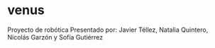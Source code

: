 # venus
Proyecto de robótica
Presentado por: 
Javier Téllez, Natalia Quintero, Nicolás Garzón y Sofía Gutiérrez
